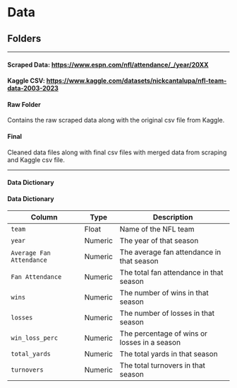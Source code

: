 # Data

## Folders

---

#### Scraped Data: https://www.espn.com/nfl/attendance/_/year/20XX

#### Kaggle CSV: https://www.kaggle.com/datasets/nickcantalupa/nfl-team-data-2003-2023

#### Raw Folder

Contains the raw scraped data along with the original csv file from Kaggle.

#### Final

Cleaned data files along with final csv files with merged data from scraping and Kaggle csv file.

---

#### Data Dictionary

#### Data Dictionary

| Column                   | Type    | Description                                  |
| ------------------------ | ------- | -------------------------------------------- |
| `team`                   | Float   | Name of the NFL team                         |
| `year`                   | Numeric | The year of that season                      |
| `Average Fan Attendance` | Numeric | The average fan attendance in that season    |
| `Fan Attendance`         | Numeric | The total fan attendance in that season      |
| `wins`                   | Numeric | The number of wins in that season            |
| `losses`                 | Numeric | The number of losses in that season          |
| `win_loss_perc`          | Numeric | The percentage of wins or losses in a season |
| `total_yards`            | Numeric | The total yards in that season               |
| `turnovers`              | Numeric | The total turnovers in that season           |
